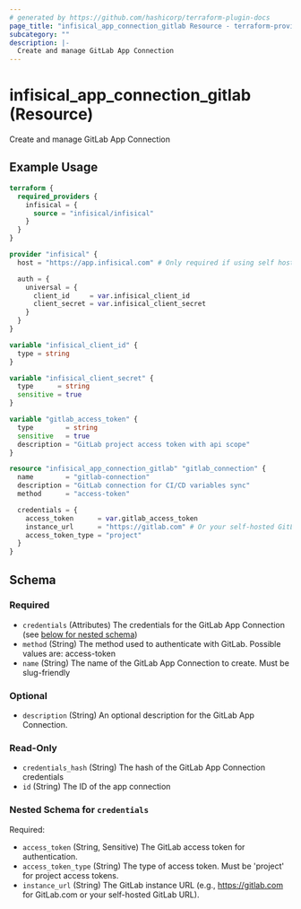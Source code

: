 ```yaml
---
# generated by https://github.com/hashicorp/terraform-plugin-docs
page_title: "infisical_app_connection_gitlab Resource - terraform-provider-infisical"
subcategory: ""
description: |-
  Create and manage GitLab App Connection
---
```


# infisical_app_connection_gitlab (Resource)

Create and manage GitLab App Connection

## Example Usage

```terraform
terraform {
  required_providers {
    infisical = {
      source = "infisical/infisical"
    }
  }
}

provider "infisical" {
  host = "https://app.infisical.com" # Only required if using self hosted instance of Infisical

  auth = {
    universal = {
      client_id     = var.infisical_client_id
      client_secret = var.infisical_client_secret
    }
  }
}

variable "infisical_client_id" {
  type = string
}

variable "infisical_client_secret" {
  type      = string
  sensitive = true
}

variable "gitlab_access_token" {
  type        = string
  sensitive   = true
  description = "GitLab project access token with api scope"
}

resource "infisical_app_connection_gitlab" "gitlab_connection" {
  name        = "gitlab-connection"
  description = "GitLab connection for CI/CD variables sync"
  method      = "access-token"

  credentials = {
    access_token      = var.gitlab_access_token
    instance_url      = "https://gitlab.com" # Or your self-hosted GitLab URL
    access_token_type = "project"
  }
}
```

<!-- schema generated by tfplugindocs -->
## Schema

### Required

- `credentials` (Attributes) The credentials for the GitLab App Connection (see [below for nested schema](#nestedatt--credentials))
- `method` (String) The method used to authenticate with GitLab. Possible values are: access-token
- `name` (String) The name of the GitLab App Connection to create. Must be slug-friendly

### Optional

- `description` (String) An optional description for the GitLab App Connection.

### Read-Only

- `credentials_hash` (String) The hash of the GitLab App Connection credentials
- `id` (String) The ID of the app connection

<a id="nestedatt--credentials"></a>
### Nested Schema for `credentials`

Required:

- `access_token` (String, Sensitive) The GitLab access token for authentication.
- `access_token_type` (String) The type of access token. Must be 'project' for project access tokens.
- `instance_url` (String) The GitLab instance URL (e.g., https://gitlab.com for GitLab.com or your self-hosted GitLab URL).
